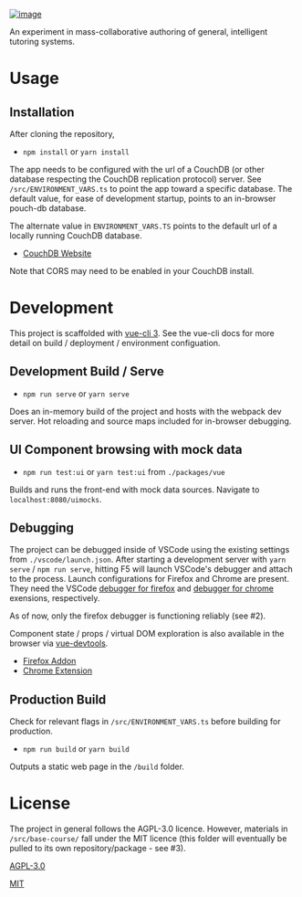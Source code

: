 [![image](https://user-images.githubusercontent.com/10780590/132559883-8d65a1ef-d930-468b-8805-7e1003e05c7d.png)](https://www.youtube.com/watch?v=a6tvHMvF8Mo)

An experiment in mass-collaborative authoring of general, intelligent tutoring systems.

# Usage

## Installation

After cloning the repository,

- `npm install` or `yarn install`

The app needs to be configured with the url of a CouchDB (or other database respecting the CouchDB replication protocol) server. See `/src/ENVIRONMENT_VARS.ts` to point the app toward a specific database. The default value, for ease of development startup, points to an in-browser pouch-db database.

The alternate value in `ENVIRONMENT_VARS.TS` points to the default url of a locally running CouchDB database.

- [CouchDB Website](http://couchdb.apache.org/)

Note that CORS may need to be enabled in your CouchDB install.

# Development

This project is scaffolded with [vue-cli 3](https://cli.vuejs.org/). See the vue-cli docs for more detail on build / deployment / environment configuation.

## Development Build / Serve

- `npm run serve` or `yarn serve`

Does an in-memory build of the project and hosts with the webpack dev server. Hot reloading and source maps included for in-browser debugging.

## UI Component browsing with mock data

- `npm run test:ui` or `yarn test:ui` from `./packages/vue`

Builds and runs the front-end with mock data sources. Navigate to `localhost:8080/uimocks`.

## Debugging

The project can be debugged inside of VSCode using the existing settings from `./vscode/launch.json`. After starting a development server with `yarn serve` / `npm run serve`, hitting F5 will launch VSCode's debugger and attach to the process. Launch configurations for Firefox and Chrome are present. They need the VSCode [debugger for firefox](https://marketplace.visualstudio.com/items?itemName=hbenl.vscode-firefox-debug) and [debugger for chrome](https://marketplace.visualstudio.com/items?itemName=msjsdiag.debugger-for-chrome) exensions, respectively.

As of now, only the firefox debugger is functioning reliably (see #2).

Component state / props / virtual DOM exploration is also available in the browser via [vue-devtools](https://github.com/vuejs/vue-devtools).

- [Firefox Addon](https://addons.mozilla.org/en-US/firefox/addon/vue-js-devtools/)
- [Chrome Extension](https://chrome.google.com/webstore/detail/vuejs-devtools/nhdogjmejiglipccpnnnanhbledajbpd)

## Production Build

Check for relevant flags in `/src/ENVIRONMENT_VARS.ts` before building for production.

- `npm run build` or `yarn build`

Outputs a static web page in the `/build` folder.

# License

The project in general follows the AGPL-3.0 licence. However, materials in `/src/base-course/` fall under the MIT licence (this folder will eventually be pulled to its own repository/package - see #3).

[AGPL-3.0](https://opensource.org/licenses/AGPL-3.0)

[MIT](https://opensource.org/licenses/MIT)
